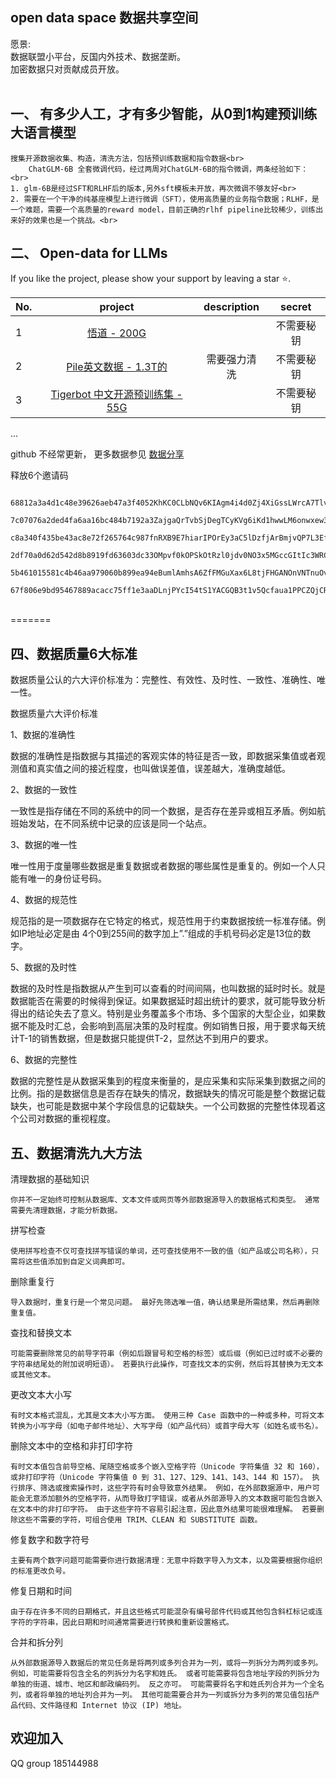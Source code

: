 

##  open data space 数据共享空间

愿景:<br>
  数据联盟小平台，反国内外技术、数据垄断。<br>
  加密数据只对贡献成员开放。<br>
<br>




## 一、 有多少人工，才有多少智能，从0到1构建预训练大语言模型
    搜集开源数据收集、构造，清洗方法，包括预训练数据和指令数据<br>
        ChatGLM-6B 全套微调代码，经过两周对ChatGLM-6B的指令微调，两条经验如下：<br>
    1. glm-6B是经过SFT和RLHF后的版本,另外sft模板未开放，再次微调不够友好<br>
    2. 需要在一个干净的纯基座模型上进行微调（SFT），使用高质量的业务指令数据；RLHF，是一个难题，需要一个高质量的reward model，目前正确的rlhf pipeline比较稀少，训练出来好的效果也是一个挑战。<br>



## 二、 Open-data for LLMs 

 If you like the project, please show your support by leaving a star ⭐.

 | No. |                                            project                                             | description |  secret |
 |-----|:----------------------------------------------------------------------------------------------:|:-----------:|:-------:|
 | 1   |                 [悟道 - 200G](https://data.baai.ac.cn/details/WuDaoCorporaText)                  |             |    不需要秘钥    |
 | 2   |                         [Pile英文数据 - 1.3T的](https://pile.eleuther.ai/)                          |   需要强力清洗    |  不需要秘钥  |
 | 3    | [Tigerbot 中文开源预训练集 - 55G](https://huggingface.co/datasets/TigerResearch/pretrain_zh/tree/main) |             |  不需要秘钥  |

...

github 不经常更新， 更多数据参见 [数据分享](http://101.42.176.124:8080)

释放6个邀请码
```text
    68812a3a4d1c48e39626aeb47a3f4052KhKC0CLbNQv6KIAgm4i4d0Zj4XiGssLWrcA7TlvjwBg8vydB22S6XEbUwDEOfuFkHrQAilImXCQC5tgMU0TJ9eI9tdP2F3Ni
    7c07076a2ded4fa6aa16bc484b7192a3ZajgaQrTvbSjDegTCyKVg6iKd1hwwLM6onwxew386vCyUh8Ey1E9CsKQdkIv5vFLL6LTRX8bsV7lA9TZ4csbHDKecyVcllk5
    c8a340f435be43ac8e72f265764c987fnRXB9E7hiarIPOrEy3aC5lDzfjArBmjvQP7L3EfBvBnQj7fCpDn1wLKP8dq96sLBw6X5U7Hazkv4MUQ8w9BNqWfyEs5T9WTH
    2df70a0d62d542d8b8919fd63603dc33OMpvf0kOPSkOtRzl0jdv0NO3x5MGccGItIc3WRCLqWA7kWIOTUnkzqFfr3so8AtgpyI2UYlDbNp7H6nUtBNTcr4IwN2gGVe6
    5b461015581c4b46aa979060b899ea94eBumlAmhsA6ZfFMGuXax6L8tjFHGANOnVNTnuOvHuTUXF2HbkNc7jfJXWUMzcAwP8GWBPz2cqlzDL0N5L0Z6Vg2p3Jll1S3M
    67f806e9bd95467889acacc75ff1e3aaDLnjPYcI54tS1YACGQB3t1v5Qcfaua1PPCZQjCRID29XZaFHCTLCtSVXL9jQplzERxg0MBAJsdwESiwGZ6jAGTYAnV04FMXg
```

<br>
=======

## 四、数据质量6大标准

数据质量公认的六大评价标准为：完整性、有效性、及时性、一致性、准确性、唯一性。

数据质量六大评价标准

1、数据的准确性

数据的准确性是指数据与其描述的客观实体的特征是否一致，即数据采集值或者观测值和真实值之间的接近程度，也叫做误差值，误差越大，准确度越低。

2、数据的一致性

一致性是指存储在不同的系统中的同一个数据，是否存在差异或相互矛盾。例如航班始发站，在不同系统中记录的应该是同一个站点。

3、数据的唯一性

唯一性用于度量哪些数据是重复数据或者数据的哪些属性是重复的。例如一个人只能有唯一的身份证号码。

4、数据的规范性

规范指的是一项数据存在它特定的格式，规范性用于约束数据按统一标准存储。例如IP地址必定是由 4个0到255间的数字加上”.”组成的手机号码必定是13位的数字。

5、数据的及时性

数据的及时性是指数据从产生到可以查看的时间间隔，也叫数据的延时时长。就是数据能否在需要的时候得到保证。如果数据延时超出统计的要求，就可能导致分析得出的结论失去了意义。特别是业务覆盖多个市场、多个国家的大型企业，如果数据不能及时汇总，会影响到高层决策的及时程度。例如销售日报，用于要求每天统计T-1的销售数据，但是数据只能提供T-2，显然达不到用户的要求。

6、数据的完整性

数据的完整性是从数据采集到的程度来衡量的，是应采集和实际采集到数据之间的比例。指的是数据信息是否存在缺失的情况，数据缺失的情况可能是整个数据记载缺失，也可能是数据中某个字段信息的记载缺失。一个公司数据的完整性体现着这个公司对数据的重视程度。

## 五、数据清洗九大方法
   
清理数据的基础知识
```text
你并不一定始终可控制从数据库、文本文件或网页等外部数据源导入的数据格式和类型。 通常需要先清理数据，才能分析数据。 
```

拼写检查
```text
使用拼写检查不仅可查找拼写错误的单词，还可查找使用不一致的值（如产品或公司名称），只需将这些值添加到自定义词典即可。

```

删除重复行
```text
导入数据时，重复行是一个常见问题。 最好先筛选唯一值，确认结果是所需结果，然后再删除重复值。
```

查找和替换文本
```text
可能需要删除常见的前导字符串（例如后跟冒号和空格的标签）或后缀（例如已过时或不必要的字符串结尾处的附加说明短语）。 若要执行此操作，可查找文本的实例，然后将其替换为无文本或其他文本。
```
更改文本大小写
```text
有时文本格式混乱，尤其是文本大小写方面。 使用三种 Case 函数中的一种或多种，可将文本转换为小写字母（如电子邮件地址）、大写字母（如产品代码）或首字母大写（如姓名或书名）。
```
删除文本中的空格和非打印字符
```text
有时文本值包含前导空格、尾随空格或多个嵌入空格字符（Unicode 字符集值 32 和 160），或非打印字符（Unicode 字符集值 0 到 31、127、129、141、143、144 和 157）。 执行排序、筛选或搜索操作时，这些字符有时会导致意外结果。 例如，在外部数据源中，用户可能会无意添加额外的空格字符，从而导致打字错误，或者从外部源导入的文本数据可能包含嵌入在文本中的非打印字符。 由于这些字符不容易引起注意，因此意外结果可能很难理解。 若要删除这些不需要的字符，可组合使用 TRIM、CLEAN 和 SUBSTITUTE 函数。
```
修复数字和数字符号
```text
主要有两个数字问题可能需要你进行数据清理：无意中将数字导入为文本，以及需要根据你组织的标准更改负号。
```

修复日期和时间
```text
由于存在许多不同的日期格式，并且这些格式可能混杂有编号部件代码或其他包含斜杠标记或连字符的字符串，因此日期和时间通常需要进行转换和重新设置格式。
```

合并和拆分列
```text
从外部数据源导入数据后的常见任务是将两列或多列合并为一列，或将一列拆分为两列或多列。 例如，可能需要将包含全名的列拆分为名字和姓氏。 或者可能需要将包含地址字段的列拆分为单独的街道、城市、地区和邮政编码列。 反之亦可。 可能需要将名字和姓氏列合并为一个全名列，或者将单独的地址列合并为一列。 其他可能需要合并为一列或拆分为多列的常见值包括产品代码、文件路径和 Internet 协议 (IP) 地址。
```


## 欢迎加入
 QQ group 185144988